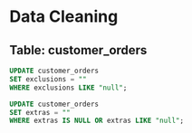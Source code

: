 # Data Cleaning

## Table: customer_orders

````sql
UPDATE customer_orders 
SET exclusions = ""
WHERE exclusions LIKE "null";
````
````sql
UPDATE customer_orders 
SET extras = "" 
WHERE extras IS NULL OR extras LIKE "null";
````
